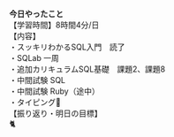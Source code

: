 **今日やったこと**<br>
【学習時間】8時間4分/日<br>
【内容】<br>
・スッキリわかるSQL入門　読了<br>
・SQLab 一周<br>
・追加カリキュラムSQL基礎　課題2、課題8<br>
・中間試験 SQL<br>
・中間試験 Ruby（途中）<br>
・タイピング🍦<br>
【振り返り・明日の目標】<br>
🐈
